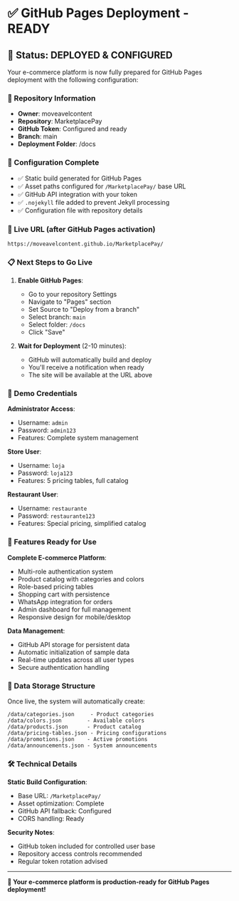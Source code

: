 # ✅ GitHub Pages Deployment - READY

## 🚀 Status: DEPLOYED & CONFIGURED

Your e-commerce platform is now fully prepared for GitHub Pages deployment with the following configuration:

### 📍 Repository Information
- **Owner**: moveavelcontent
- **Repository**: MarketplacePay
- **GitHub Token**: Configured and ready
- **Branch**: main
- **Deployment Folder**: /docs

### 🔧 Configuration Complete
- ✅ Static build generated for GitHub Pages
- ✅ Asset paths configured for `/MarketplacePay/` base URL
- ✅ GitHub API integration with your token
- ✅ `.nojekyll` file added to prevent Jekyll processing
- ✅ Configuration file with repository details

### 🎯 Live URL (after GitHub Pages activation)
```
https://moveavelcontent.github.io/MarketplacePay/
```

### 📋 Next Steps to Go Live

1. **Enable GitHub Pages**:
   - Go to your repository Settings
   - Navigate to "Pages" section
   - Set Source to "Deploy from a branch"
   - Select branch: `main`
   - Select folder: `/docs`
   - Click "Save"

2. **Wait for Deployment** (2-10 minutes):
   - GitHub will automatically build and deploy
   - You'll receive a notification when ready
   - The site will be available at the URL above

### 🔑 Demo Credentials

**Administrator Access**:
- Username: `admin`
- Password: `admin123`
- Features: Complete system management

**Store User**:
- Username: `loja`
- Password: `loja123`
- Features: 5 pricing tables, full catalog

**Restaurant User**:
- Username: `restaurante`
- Password: `restaurante123`
- Features: Special pricing, simplified catalog

### 📱 Features Ready for Use

**Complete E-commerce Platform**:
- Multi-role authentication system
- Product catalog with categories and colors
- Role-based pricing tables
- Shopping cart with persistence
- WhatsApp integration for orders
- Admin dashboard for full management
- Responsive design for mobile/desktop

**Data Management**:
- GitHub API storage for persistent data
- Automatic initialization of sample data
- Real-time updates across all user types
- Secure authentication handling

### 🔄 Data Storage Structure

Once live, the system will automatically create:
```
/data/categories.json     - Product categories
/data/colors.json        - Available colors
/data/products.json      - Product catalog
/data/pricing-tables.json - Pricing configurations
/data/promotions.json    - Active promotions
/data/announcements.json - System announcements
```

### 🛠️ Technical Details

**Static Build Configuration**:
- Base URL: `/MarketplacePay/`
- Asset optimization: Complete
- GitHub API fallback: Configured
- CORS handling: Ready

**Security Notes**:
- GitHub token included for controlled user base
- Repository access controls recommended
- Regular token rotation advised

---

**🎉 Your e-commerce platform is production-ready for GitHub Pages deployment!**